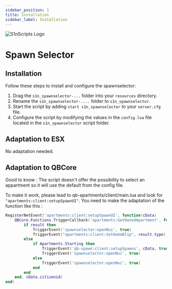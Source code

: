 ```yaml
---
sidebar_position: 1
title: Installation
sidebar_label: Installation
---
```


![S1nScripts Logo](https://forum.cfx.re/uploads/default/original/4X/c/c/8/cc899a90b2c260b6a3adc88d9d8b1566492f6fd1.jpeg)

# Spawn Selector
## Installation

Follow these steps to install and configure the spawnselector:

1. Drag the `s1n_spawnselector-...` folder into your `resources` directory.
2. Rename the `s1n_spawnselector-....` folder to `s1n_spawnselector`.
3. Start the script by adding `start s1n_spawnselector` to your `server.cfg` file.
4. Configure the script by modifying the values in the `config.lua` file located in the `s1n_spawnselector` script folder.


## Adaptation to ESX

No adaptation needed.

## Adaptation to QBCore

Good to know : The script doesn't offer the possibility to select an appartment so it will use the default from the config file.

To make it work, please lead to qb-apartments/client/main.lua and look for `"apartments:client:setupSpawnUI"`.
You need to make the adaptation of the function like this :

```lua
RegisterNetEvent('apartments:client:setupSpawnUI', function(cData)
    QBCore.Functions.TriggerCallback('apartments:GetOwnedApartment', function(result)
        if result then
            TriggerEvent('spawnselector:openNui', true)
            TriggerEvent("apartments:client:SetHomeBlip", result.type)
        else
            if Apartments.Starting then
                TriggerEvent('qb-spawn:client:setupSpawns', cData, true, Apartments.Locations)
                TriggerEvent('spawnselector:openNui', true)
            else
                TriggerEvent('spawnselector:openNui', true)
            end
        end
    end, cData.citizenid)
end)
```